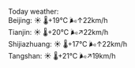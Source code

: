 Today weather:  
Beijing: ☀️   🌡️+19°C 🌬️↑22km/h  
Tianjin: ☀️   🌡️+20°C 🌬️↗22km/h  
Shijiazhuang: ☀️   🌡️+17°C 🌬️↑22km/h  
Tangshan: ☀️   🌡️+21°C 🌬️↗19km/h  
